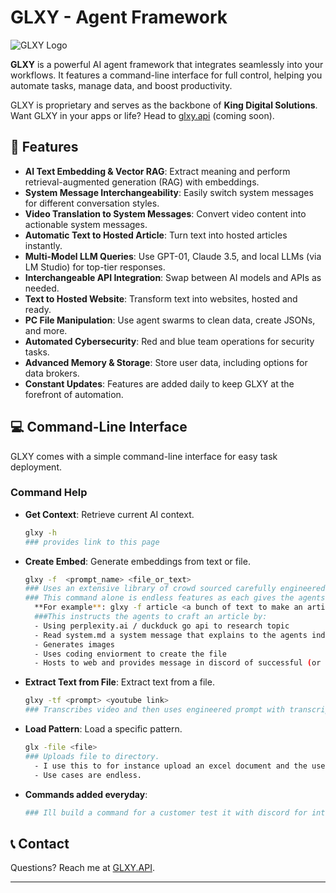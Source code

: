 # GLXY - Agent Framework

![GLXY Logo](.glxy_logo.png)

**GLXY** is a powerful AI agent framework that integrates seamlessly into your workflows. It features a command-line interface for full control, helping you automate tasks, manage data, and boost productivity.

GLXY is proprietary and serves as the backbone of **King Digital Solutions**. Want GLXY in your apps or life? Head to [glxy.api](https://glxy.api) (coming soon).

## 🚀 Features

- **AI Text Embedding & Vector RAG**: Extract meaning and perform retrieval-augmented generation (RAG) with embeddings.
- **System Message Interchangeability**: Easily switch system messages for different conversation styles.
- **Video Translation to System Messages**: Convert video content into actionable system messages.
- **Automatic Text to Hosted Article**: Turn text into hosted articles instantly.
- **Multi-Model LLM Queries**: Use GPT-01, Claude 3.5, and local LLMs (via LM Studio) for top-tier responses.
- **Interchangeable API Integration**: Swap between AI models and APIs as needed.
- **Text to Hosted Website**: Transform text into websites, hosted and ready.
- **PC File Manipulation**: Use agent swarms to clean data, create JSONs, and more.
- **Automated Cybersecurity**: Red and blue team operations for security tasks.
- **Advanced Memory & Storage**: Store user data, including options for data brokers.
- **Constant Updates**: Features are added daily to keep GLXY at the forefront of automation.

## 💻 Command-Line Interface

GLXY comes with a simple command-line interface for easy task deployment.

### Command Help

- **Get Context**: Retrieve current AI context.
  ```bash
  glxy -h 
  ### provides link to this page
  ```
- **Create Embed**: Generate embeddings from text or file.
  ```bash
  glxy -f  <prompt_name> <file_or_text>
  ### Uses an extensive library of crowd sourced carefully engineered prompts
  ### This command alone is endless features as each gives the agents detailed instructions with the large library of tools to complete virtually any task.
    **For example**: glxy -f article <a bunch of text to make an article>
    ###This instructs the agents to craft an article by:
    - Using perplexity.ai / duckduck go api to research topic
    - Read system.md a system message that explains to the agents industry standard on online articles
    - Generates images 
    - Uses coding enviorment to create the file
    - Hosts to web and provides message in discord of successful (or unsuccessful) deployment

  ```
- **Extract Text from File**: Extract text from a file.
  ```bash
  glxy -tf <prompt> <youtube link>
  ### Transcribes video and then uses engineered prompt with transcription
  ```
- **Load Pattern**: Load a specific pattern.
  ```bash
  glx -file <file>
  ### Uploads file to directory. 
    - I use this to for instance upload an excel document and the use glxy -c to extract add data using code execution tool.
    - Use cases are endless.
  ```
- **Commands added everyday**: 
  ```bash
  ### Ill build a command for a customer test it with discord for interactionand then run the api or make an app :D
  ```


## 📞 Contact

Questions? Reach me at [GLXY.API](https://glxy.api).

---


